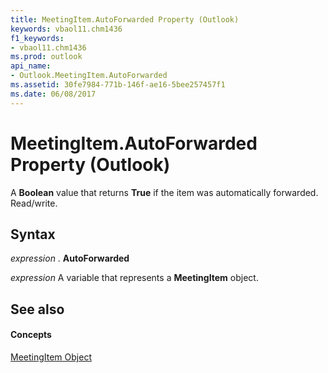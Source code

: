 ```yaml
---
title: MeetingItem.AutoForwarded Property (Outlook)
keywords: vbaol11.chm1436
f1_keywords:
- vbaol11.chm1436
ms.prod: outlook
api_name:
- Outlook.MeetingItem.AutoForwarded
ms.assetid: 30fe7984-771b-146f-ae16-5bee257457f1
ms.date: 06/08/2017
---
```



# MeetingItem.AutoForwarded Property (Outlook)

A  **Boolean** value that returns **True** if the item was automatically forwarded. Read/write.


## Syntax

 _expression_ . **AutoForwarded**

 _expression_ A variable that represents a **MeetingItem** object.


## See also


#### Concepts


[MeetingItem Object](meetingitem-object-outlook.md)


